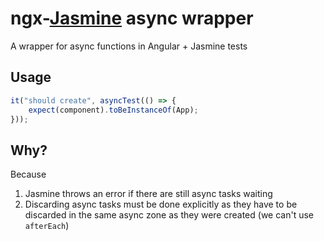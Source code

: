 # ngx-[Jasmine](https://github.com/jasmine/jasmine) async wrapper

A wrapper for async functions in Angular + Jasmine tests

## Usage

```ts
it("should create", asyncTest(() => {
    expect(component).toBeInstanceOf(App);
}));
```

## Why?

Because

1. Jasmine throws an error if there are still async tasks waiting
2. Discarding async tasks must be done explicitly as they have to be discarded in the same async zone as they were created (we can't use `afterEach`)

